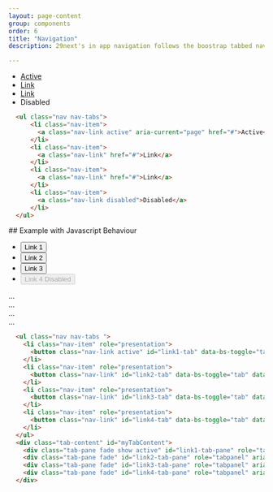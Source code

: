 ```yaml
---
layout: page-content
group: components
order: 6
title: "Navigation"
description: 29next's in app navigation follows the boostrap tabbed navigation. Please read the <a href="https://getbootstrap.com/docs/5.2/components/navs-tabs/" target="_blank">official documentation</a> for a full list of options from Bootstrap's core library.

---
```


<div class=" mb-5">
  <div class="card">
    <div class="card-body">
      <ul class="nav nav-tabs ">
          <li class="nav-item">
            <a class="nav-link active" aria-current="page" href="#">Active</a>
          </li>
          <li class="nav-item">
            <a class="nav-link" href="#">Link</a>
          </li>
          <li class="nav-item">
            <a class="nav-link" href="#">Link</a>
          </li>
          <li class="nav-item">
            <a class="nav-link disabled">Disabled</a>
          </li>
      </ul>
    </div>
  </div>
</div>
<div class=" mb-5">
<div class="card bg-light">
<div class="card-body" markdown="1">

```html
  <ul class="nav nav-tabs">
      <li class="nav-item">
        <a class="nav-link active" aria-current="page" href="#">Active</a>
      </li>
      <li class="nav-item">
        <a class="nav-link" href="#">Link</a>
      </li>
      <li class="nav-item">
        <a class="nav-link" href="#">Link</a>
      </li>
      <li class="nav-item">
        <a class="nav-link disabled">Disabled</a>
      </li>
  </ul>
```

</div>
</div>
</div>
## Example with Javascript Behaviour
<div class=" mb-5">
  <div class="card">
    <div class="card-body">
      <ul class="nav nav-tabs ">
          <li class="nav-item" role="presentation">
            <button class="nav-link active" id="link1-tab" data-bs-toggle="tab" data-bs-target="#link1-tab-pane" type="button" role="tab" aria-controls="link1-tab-pane" aria-selected="true">Link 1</button>
          </li>
          <li class="nav-item" role="presentation">
            <button class="nav-link" id="link2-tab" data-bs-toggle="tab" data-bs-target="#link2-tab-pane" type="button" role="tab" aria-controls="link2-tab-pane" aria-selected="false">Link 2</button>
          </li>
          <li class="nav-item" role="presentation">
            <button class="nav-link" id="link3-tab" data-bs-toggle="tab" data-bs-target="#link3-tab-pane" type="button" role="tab" aria-controls="link3-tab-pane" aria-selected="false">Link 3</button>
          </li>
          <li class="nav-item" role="presentation">
            <button class="nav-link" id="link4-tab" data-bs-toggle="tab" data-bs-target="#link4-tab-pane" type="button" role="tab" aria-controls="link4-tab-pane" aria-selected="false" disabled>Link 4 Disabled</button>
          </li>
        </ul>
      <div class="tab-content" id="myTabContent">
        <div class="tab-pane fade show active" id="link1-tab-pane" role="tabpanel" aria-labelledby="link1-tab" tabindex="0">...</div>
        <div class="tab-pane fade" id="link2-tab-pane" role="tabpanel" aria-labelledby="link2-tab" tabindex="0">...</div>
        <div class="tab-pane fade" id="link3-tab-pane" role="tabpanel" aria-labelledby="link3-tab" tabindex="0">...</div>
        <div class="tab-pane fade" id="link4-tab-pane" role="tabpanel" aria-labelledby="link4-tab" tabindex="0">...</div>
      </div>
    </div>
  </div>
</div>
<div class=" mb-5">
<div class="card bg-light">
<div class="card-body" markdown="1">

```html
  <ul class="nav nav-tabs ">
    <li class="nav-item" role="presentation">
      <button class="nav-link active" id="link1-tab" data-bs-toggle="tab" data-bs-target="#link1-tab-pane" type="button" role="tab" aria-controls="link1-tab-pane" aria-selected="true">Link 1</button>
    </li>
    <li class="nav-item" role="presentation">
      <button class="nav-link" id="link2-tab" data-bs-toggle="tab" data-bs-target="#link2-tab-pane" type="button" role="tab" aria-controls="link2-tab-pane" aria-selected="false">Link 2</button>
    </li>
    <li class="nav-item" role="presentation">
      <button class="nav-link" id="link3-tab" data-bs-toggle="tab" data-bs-target="#link3-tab-pane" type="button" role="tab" aria-controls="link3-tab-pane" aria-selected="false">Link 3</button>
    </li>
    <li class="nav-item" role="presentation">
      <button class="nav-link" id="link4-tab" data-bs-toggle="tab" data-bs-target="#link4-tab-pane" type="button" role="tab" aria-controls="link4-tab-pane" aria-selected="false" disabled>Link 4 Disabled</button>
    </li>
  </ul>
  <div class="tab-content" id="myTabContent">
    <div class="tab-pane fade show active" id="link1-tab-pane" role="tabpanel" aria-labelledby="link1-tab" tabindex="0">...</div>
    <div class="tab-pane fade" id="link2-tab-pane" role="tabpanel" aria-labelledby="link2-tab" tabindex="0">...</div>
    <div class="tab-pane fade" id="link3-tab-pane" role="tabpanel" aria-labelledby="link3-tab" tabindex="0">...</div>
    <div class="tab-pane fade" id="link4-tab-pane" role="tabpanel" aria-labelledby="link4-tab" tabindex="0">...</div>
  </div>
```

</div>
</div>
</div>
